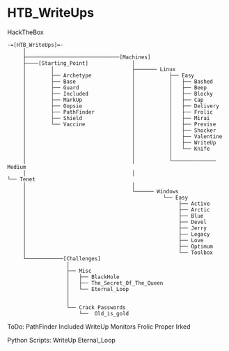 # HTB_WriteUps
HackTheBox

    -=[HTB_WriteUps]=-
         │
         ├──────────────────────────────[Machines]
         ├────[Starting_Point]              │   
         │        │                         ├─────── Linux
         │        ├── Archetype             │           ├── Easy
         │        ├── Base                  │           │   ├── Bashed      
         │        ├── Guard                 │           │   ├── Beep       
         │        ├── Included              │           │   ├── Blocky
         │        ├── MarkUp                │           │   ├── Cap
         │        ├── Oopsie                │           │   ├── Delivery         
         │        ├── PathFinder            │           │   ├── Frolic
         │        ├── Shield                │           │   ├── Mirai
         │        └── Vaccine               │           │   ├── Previse         
         │                                  │           │   ├── Shocker
         │                                  │           │   ├── Valentine
         │                                  │           │   ├── WriteUp 
         │                                  │           │   └── Knife
         │                                  │           │
         │                                  │           └────────────── Medium
         │                                  │                            └── Tenet
         │                                  │
         │                                  └────── Windows
         │                                            └── Easy
         │                                                 ├── Active
         │                                                 ├── Arctic
         │                                                 ├── Blue
         │                                                 ├── Devel
         │                                                 ├── Jerry         
         │                                                 ├── Legacy
         │                                                 ├── Love
         │                                                 ├── Optimum 
         │                                                 └── Toolbox
         └────────────[Challenges]
                       │
                       ├── Misc
                       │   ├── BlackHole
                       │   ├── The_Secret_Of_The_Queen
                       │   └── Eternal_Loop
                       │
                       │
                       └── Crack Passwords
                           └──  Old_is_gold



ToDo: PathFinder
      Included
      WriteUp
      Monitors
      Frolic
      Proper
      Irked

      
      
Python Scripts: WriteUp   Eternal_Loop
      

